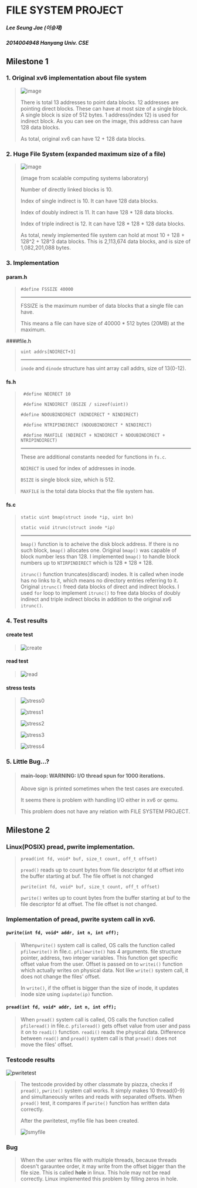 # FILE SYSTEM PROJECT

##### Lee Seung Jae (이승재)

##### 2014004948 Hanyang Univ. CSE

## Milestone 1

### 1. Original xv6 implementation about file system

> ![image](/uploads/30eef69cbb6415914c2a7a7a72a5565d/image.png)
>
> There is total 13 addresses to point data blocks. 12 addresses are pointing direct blocks. These can have at most size of a single block. A single block is size of 512 bytes. 1 address(index 12) is used for indirect block. As you can see on the image, this address can have 128 data blocks. 
>
> As total, original xv6 can have 12 + 128 data blocks. 



### 2. Huge File System (expanded maximum size of a file) 

> ![image](/uploads/ed5ff775db40f08f1a1b810a337d4e76/image.png)
>
> (image from scalable computing systems laboratory)
>
> Number of directly linked blocks is 10. 
>
> Index of single indirect is 10. It can have 128 data blocks.
>
> Index of doubly indirect is 11. It can have 128 * 128 data blocks.
>
> Index of triple indirect is 12. It can have 128 * 128 * 128 data blocks. 
>
> As total, newly implemented file system can hold at most 10 + 128 + 128^2 + 128^3 data blocks. This is 2,113,674 data blocks, and is size of 1,082,201,088 bytes. 



### 3. Implementation

#### param.h

> ```#define FSSIZE 40000``` 
>
> ---
>
> FSSIZE is the maximum number of data blocks that a single file can have. 
>
> This means a file can have size of 40000 * 512 bytes (20MB) at the maximum. 

####file.h

> ```uint addrs[NDIRECT+3]``` 
>
> ---
>
> `inode` and `dinode` structure has uint array call addrs, size of 13(0-12).

#### fs.h

> ``` #define NDIRECT 10```
>
> ``` #define NINDIRECT (BSIZE / sizeof(uint))```
>
> ```#define NDOUBINDIRECT (NINDIRECT * NINDIRECT)```
>
> ``` #define NTRIPINDIRECT (NDOUBINDIRECT * NINDIRECT)```
>
> ``` #define MAXFILE (NDIRECT + NINDIRECT + NDOUBINDIRECT + NTRIPINDIRECT)```
>
> ---
>
> These are additional constants needed for functions in `fs.c`. 
>
> ```NDIRECT``` is used for index of addresses in inode. 
>
> ```BSIZE``` is single block size, which is 512.
>
> ```MAXFILE``` is the total data blocks that the file system has. 

#### fs.c

> ```static uint bmap(struct inode *ip, uint bn)```
>
> ```static void itrunc(struct inode *ip)```
>
> ---
>
> ```bmap()``` function is to acheive the disk block address. If there is no such block, `bmap()` allocates one. Original `bmap()` was capable of block number less than 128. I implemented `bmap()` to handle block numbers up to `NTIRPINDIRECT` which is 128 * 128 * 128.
>
> ```itrunc()``` function truncates(discard) inodes. It is called when inode has no links to it, which means no directory entries referring to it. Original ```itrunc()``` freed data blocks of direct and indirect blocks. I used `for` loop to implement `itrunc()` to free data blocks of  doubly indirect and triple indirect blocks in addition to the original xv6 `itrunc()`. 



### 4. Test results

#### create test

> ![create](/uploads/7e8777e9cc46bbc6cb02c3da8ea69eac/create.png)

#### read test

> ![read](/uploads/062071296b7853e0f4dc660517387168/read.png)

#### stress tests

> ![stress0](/uploads/aa4b22b6b721f10f07f2668e23258c2d/stress0.png)
>
> ![stress1](/uploads/2a4d2f6aa66377fb56a6e5985a9ed886/stress1.png)
>
> ![stress2](/uploads/e2bbd66476c7ae2cdfff0c025d428e5c/stress2.png)
>
> ![stress3](/uploads/1b395bf8b5d513c268c4ebb35a460c67/stress3.png)
>
> ![stress4](/uploads/b888866b85d8f3ceae0fedaef832aee2/stress4.png)



### 5. Little Bug...?

> #### main-loop: WARNING: I/O thread spun for 1000 iterations.
>
> Above sign is printed sometimes when the test cases are executed. 
>
> It seems there is problem with handling I/O either in xv6 or qemu. 
>
> This problem does not have any relation with FILE SYSTEM PROJECT. 



## Milestone 2

### Linux(POSIX) pread, pwrite implementation.

> `pread(int fd, void* buf, size_t count, off_t offset)`
>
> `pread()` reads up to count bytes from file descriptor fd at offset into the buffer starting at buf. The file offset is not changed
>
> `pwrite(int fd, void* buf, size_t count, off_t offset) `
>
> `pwrite()` writes up to count bytes from the buffer starting at buf to the file descriptor fd at offset. The file offset is not changed.



### Implementation of pread, pwrite system call in xv6.

#### `pwrite(int fd, void* addr, int n, int off);`

> When`pwrite()` system call is called, OS calls the function called `pfilewrite()` in file.c. `pfilewrite()` has 4 arguments. file structure pointer, address, two integer variables. This function get specific offset value from the user. Offset is passed on to `writei()` function which actually writes on physical data. Not like `write()` system call, it does not change the files' offset.  
>
> In `write()`, if the offset is bigger than the size of inode, it updates inode size using `iupdate(ip)` function. 

#### `pread(int fd, void* addr, int n, int off);`

> When `pread()` system call is called, OS calls the function called `pfileread()` in file.c. `pfileread()` gets offset value from user and pass it on to `readi()` function. `readi()` reads the physical data. Difference between `read()` and `pread()` system call is that `pread()` does not move the files' offset.



### Testcode results

![pwritetest](/uploads/2e213b47039a2282a247199c8c0e6116/pwritetest.png)

> The testcode provided by other classmate by piazza, checks if `pread()`, `pwrite()` system call works. It simply makes 10 thread(0-9) and simultaneously writes and reads with separated offsets. When `pread()` test, it compares if `pwrite()` function has written data correctly. 
>
> After the pwritetest, myfile file has been created. 
>
> ![lsmyfile](/uploads/bfad38933bd9fbbc24fb7438d3bf350b/lsmyfile.png)



### Bug 

> When the user writes file with multiple threads, because threads doesn't garauntee order, it may write from the offset bigger than the file size. This is called __hole__ in linux. This hole may not be read correctly. Linux implemented this problem by filling zeros in hole. 


